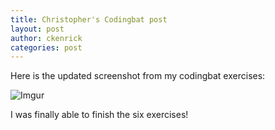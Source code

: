 ```yaml
---
title: Christopher's Codingbat post
layout: post
author: ckenrick
categories: post
---
```


Here is the updated screenshot from my codingbat exercises:

![Imgur](http://i.imgur.com/0L3E71K)

I was finally able to finish the six exercises!
